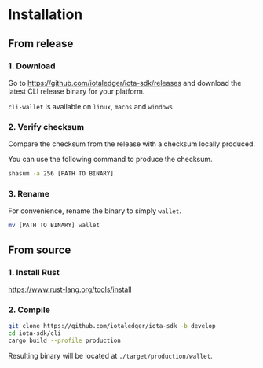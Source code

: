 # Installation

## From release

### 1. Download

Go to https://github.com/iotaledger/iota-sdk/releases and download the latest CLI release binary for your platform.

`cli-wallet` is available on `linux`, `macos` and `windows`.

### 2. Verify checksum

Compare the checksum from the release with a checksum locally produced.

You can use the following command to produce the checksum.

```sh
shasum -a 256 [PATH TO BINARY]
```

### 3. Rename

For convenience, rename the binary to simply `wallet`.

```sh
mv [PATH TO BINARY] wallet
```

## From source

### 1. Install Rust

https://www.rust-lang.org/tools/install

### 2. Compile

```sh
git clone https://github.com/iotaledger/iota-sdk -b develop
cd iota-sdk/cli
cargo build --profile production
```

Resulting binary will be located at `./target/production/wallet`.
